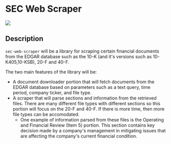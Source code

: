 # SEC Web Scraper

[![](https://shields.io/badge/project-link-green)](https://github.com/deji725/sec-web-scraper)

## Description

`sec-web-scraper` will be a library for scraping certain financial documents from the EDGAR database such as the 10-K (and it's versions such as 10-K405,10-KSB), 20-F and 40-F. 

The two main features of the library will be:
- A document downloader portion that will fetch documents from the EDGAR database based on parameters such as a text query, time period, company ticker, and file type. 
- A scraper that will parse sections and information from the retrieved files. There are many different file types with different sections so this portion will focus on the 20-F and 40-F. If there is more time, then more file types can be accomodated.
  - One example of information parsed from these files is the Operating and Financial Review (Item 5) portion. This section contains key decision made by a company's management in mitigating issues that are affecting the company's current financial condition.
